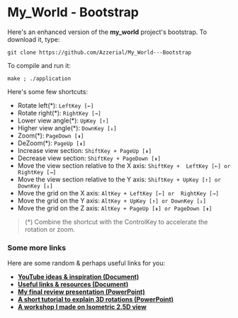 # My_World - Bootstrap

Here's an enhanced version of the **my_world** project's bootstrap. To download it, type:
```
git clone https://github.com/Azzerial/My_World---Bootstrap
```

To compile and run it:
```
make ; ./application
```

Here's some few shortcuts:
* Rotate left(*): `LeftKey [←]`
* Rotate right(*): `RightKey [→]`
* Lower view angle(*): `UpKey [↑]`
* Higher view angle(*): `DownKey [↓]`
* Zoom(*): `PageDown [⇟]`
* DeZoom(*): `PageUp [⇞]`
* Increase view section: `ShiftKey + PageUp [⇞]` 
* Decrease view section: `ShiftKey + PageDown [⇟]` 
* Move the view section relative to the X axis: `ShiftKey +  LeftKey [←] or RightKey [→]`
* Move the view section relative to the Y axis: `ShiftKey + UpKey [↑] or DownKey [↓]`
* Move the grid on the X axis: `AltKey + LeftKey [←] or  RightKey [→]`
* Move the grid on the Y axis: `AltKey + UpKey [↑] or DownKey [↓]`
* Move the grid on the Z axis: `AltKey + PageUp [⇞] or PageDown [⇟]` 
> (*) Combine the shortcut with the ControlKey to accelerate the rotation or zoom.



### Some more links

[youtube-google-doc]: https://drive.google.com/open?id=1SHc_GfmntBBMso8WKFbbSCSk3eFjw97mMjOeOAbdZC4
[links-google-doc]: https://drive.google.com/open?id=1B8cTBoZ16LtyF1pNaZ5TP6pt9I0Mozg4AVUT-XJN5KA
[review-google-slide]: https://drive.google.com/open?id=1e_NQ4ospaSGzDn-oRPbzPfOsCftfZyZ_YqcvKWyj-AU
[rotations-google-slide]: https://drive.google.com/open?id=166cTOy3txgL_w14SEOPW63kEko9H3Uc1Vnw1roHSXJ8
[isometric-github]: https://github.com/Azzerial/Workshops/tree/master/Isometric%202.5D

Here are some random & perhaps useful links for you:

* [**YouTube ideas & inspiration (Document)**](youtube-google-doc)
* [**Useful links & resources (Document)**](links-google-doc)
* [**My final review presentation (PowerPoint)**](review-google-slide)
* [**A short tutorial to explain 3D rotations (PowerPoint)**](rotations-google-slide)
* [**A workshop I made on Isometric 2.5D view**](isometric-github)
